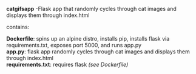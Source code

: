 **catgifsapp** -Flask app that randomly cycles through cat images and displays them through index.html<br/>

contains:

**Dockerfile**: spins up an alpine distro, installs pip, installs flask via requirements.txt, exposes port 5000, and runs app.py<br/>
**app.py**: flask app randomly cycles through cat images and displays them through index.html<br/>
**requirements.txt**: requires flask *(see Dockerfile)*<br/>

